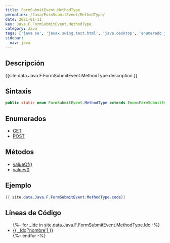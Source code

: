 ```yaml
---
title: FormSubmitEvent.MethodType
permalink: /Java/FormSubmitEvent/MethodType/
date: 2021-01-11
key: Java.F.FormSubmitEvent.MethodType
category: Java
tags: ['java se', 'javax.swing.text.html', 'java.desktop', 'enumerado java', 'Java 1.5']
sidebar: 
  nav: java
---
```


## Descripción
{{site.data.Java.F.FormSubmitEvent.MethodType.description }}

## Sintaxis
~~~java
public static enum FormSubmitEvent.MethodType extends Enum<FormSubmitEvent.MethodType>
~~~

## Enumerados
* [GET](/Java/FormSubmitEvent/MethodType/GET)
* [POST](/Java/FormSubmitEvent/MethodType/POST)

## Métodos
* [valueOf()](/Java/FormSubmitEvent/MethodType/valueOf)
* [values()](/Java/FormSubmitEvent/MethodType/values)

## Ejemplo
~~~java
{{ site.data.Java.F.FormSubmitEvent.MethodType.code}}
~~~

## Líneas de Código
<ul>
{%- for _ldc in site.data.Java.F.FormSubmitEvent.MethodType.ldc -%}
   <li>
       <a href="{{_ldc['url'] }}">{{ _ldc['nombre'] }}</a>
   </li>
{%- endfor -%}
</ul>
